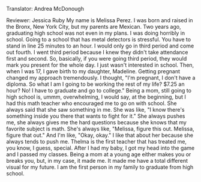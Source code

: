 

Translator: Andrea McDonough

Reviewer: Jessica Ruby
My name is Melissa Perez.
I was born and raised in the Bronx, New York City,
but my parents are Mexican.
Two years ago, graduating high school
was not even in my plans.
I was doing horribly in school.
Going to a school that has metal detectors is stressful.
You have to stand in line 25 minutes to an hour.
I would only go in third period
and come out fourth.
I went third period
because I knew they didn&#39;t take attendance first and second.
So, basically, if you were going third period,
they would mark you present for the whole day.
I just wasn&#39;t interested in school.
Then, when I was 17,
I gave birth to my daughter, Madeline.
Getting pregnant changed my approach tremendously.
I thought, &quot;I&#39;m pregnant, I don&#39;t have a diploma.
So what I am I going to be working the rest of my life?
$7.25 an hour?
No! I have to graduate and go to college.&quot;
Being a mom, still going to high school is, ummm,
overwhelming, I would say, at the beginning,
but I had this math teacher who encouraged me
to go on with school.
She always said that she saw something in me.
She was like, &quot;I know there&#39;s something inside you there
that wants to fight for it.&quot;
She always pushes me,
she always gives me the hard questions
because she knows that my favorite subject is math.
She&#39;s always like, &quot;Melissa, figure this out.
Melissa, figure that out.&quot;
And I&#39;m like, &quot;Okay, okay.&quot;
I like that about her
because she always tends to push me.
Thelma is the first teacher
that has treated me,
you know,
I guess, special.
After I had my baby, I got my head into the game
and I passed my classes.
Being a mom at a young age
either makes you or breaks you,
but, in my case, it made me.
It made me have a total different visual for my future.
I am the first person in my family
to graduate from high school.
